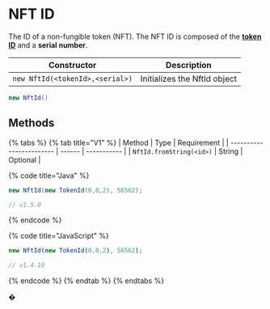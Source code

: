 # NFT ID

The ID of a non-fungible token (NFT). The NFT ID is composed of the [**token ID**](../../../sdks/tokens/token-id.md) and a **serial number**.

| Constructor                     | Description                  |
| ------------------------------- | ---------------------------- |
| `new NftId(<tokenId>,<serial>)` | Initializes the NftId object |

```java
new NftId()
```

## Methods

{% tabs %}
{% tab title="V1" %}
| Method                   | Type   | Requirement |
| ------------------------ | ------ | ----------- |
| `NftId.fromString(<id>)` | String | Optional    |

{% code title="Java" %}
```java
new NftId(new TokenId(0,0,2), 56562);

// v1.5.0
```
{% endcode %}

{% code title="JavaScript" %}
```javascript
new NftId(new TokenId(0,0,2), 56562);

// v1.4.10
```
{% endcode %}
{% endtab %}
{% endtabs %}

�
